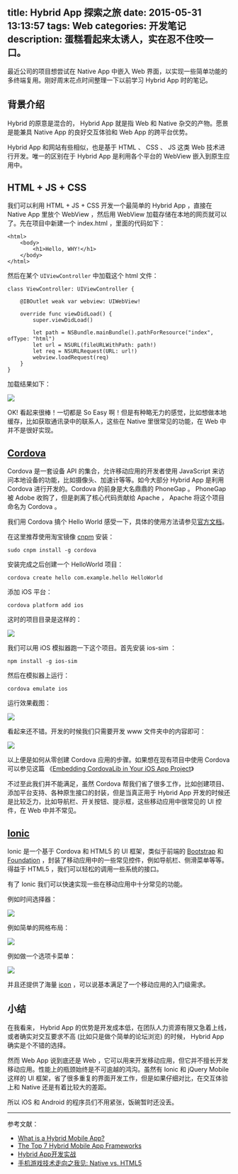 title: Hybrid App 探索之旅
date: 2015-05-31 13:13:57
tags: Web
categories: 开发笔记
description: 蛋糕看起来太诱人，实在忍不住咬一口。
---

最近公司的项目想尝试在 Native App 中嵌入 Web 界面，以实现一些简单功能的多终端复用。刚好周末花点时间整理一下以前学习 Hybrid App 时的笔记。

## 背景介绍

Hybrid 的原意是混合的， Hybrid App 就是指 Web 和 Native 杂交的产物。愿景是能兼具 Native App 的良好交互体验和 Web App 的跨平台优势。

Hybrid App 和网站有些相似，也是基于 HTML 、 CSS 、 JS 这类 Web 技术进行开发。唯一的区别在于 Hybrid App 是利用各个平台的 WebView 嵌入到原生应用中。

## HTML + JS + CSS

我们可以利用 HTML + JS + CSS 开发一个最简单的 Hybrid App ，直接在 Native App 里放个 WebView ，然后用 WebView 加载存储在本地的网页就可以了。先在项目中新建一个 index.html ，里面的代码如下：

    <html>
        <body>
            <h1>Hello, WHY!</h1>
        </body>
    </html>

然后在某个 `UIViewController` 中加载这个 html 文件：

    class ViewController: UIViewController {

        @IBOutlet weak var webview: UIWebView!
        
        override func viewDidLoad() {
            super.viewDidLoad()

            let path = NSBundle.mainBundle().pathForResource("index", ofType: "html")
            let url = NSURL(fileURLWithPath: path!)
            let req = NSURLRequest(URL: url!)
            webview.loadRequest(req)
        }
    }

加载结果如下：

![](http://ww4.sinaimg.cn/large/61d238c7jw1esnfigb6naj20lu0d1tba.jpg)

OK! 看起来很棒！一切都是 So Easy 啊！但是有种略无力的感觉，比如想做本地缓存，比如获取通讯录中的联系人，这些在 Native 里很常见的功能，在 Web 中并不是很好实现。


## [Cordova](http://cordova.apache.org/)

Cordova 是一套设备 API 的集合，允许移动应用的开发者使用 JavaScript 来访问本地设备的功能，比如摄像头、加速计等等。如今大部分 Hybrid App 是利用 Cordova 进行开发的。Cordova 的前身是大名鼎鼎的 PhoneGap 。 PhoneGap 被 Adobe 收购了，但是剥离了核心代码贡献给 Apache ， Apache 将这个项目命名为 Cordova 。

我们用 Cordova 搞个 Hello World 感受一下，具体的使用方法请参见[官方文档](http://cordova.apache.org/docs/en/5.0.0/index.html)。

在这里推荐使用淘宝镜像 [cnpm](https://npm.taobao.org/) 安装：

    sudo cnpm install -g cordova

安装完成之后创建一个 HelloWorld 项目：

    cordova create hello com.example.hello HelloWorld

添加 iOS 平台：

    cordova platform add ios

这时的项目目录是这样的：

![](http://ww1.sinaimg.cn/large/61d238c7jw1esnji3u54gj20aw0cndh7.jpg)

我们可以用 iOS 模拟器跑一下这个项目。首先安装 ios-sim ：

    npm install -g ios-sim

然后在模拟器上运行：

    cordova emulate ios

运行效果截图：

![](http://ww3.sinaimg.cn/large/61d238c7jw1esnk01di6uj20fn0sfq41.jpg)

看起来还不错。开发的时候我们只需要开发 www 文件夹中的内容即可：

![](http://ww1.sinaimg.cn/large/61d238c7gw1esnor3viccj210x0ihn4n.jpg)

以上便是如何从零创建 Cordova 应用的步骤。如果想在现有项目中使用 Cordova 可以参见这篇 《[Embedding CordovaLib in Your iOS App Project](http://outof.me/embedding-cordovalib-in-your-iosphonegap-app-project/)》

不过至此我们并不能满足，虽然 Cordova 帮我们省了很多工作，比如创建项目、添加平台支持、各种原生接口的封装，但是当真正用于 Hybrid App 开发的时候还是比较乏力，比如导航栏、开关按钮、提示框，这些移动应用中很常见的 UI 控件，在 Web 中并不常见。

## [Ionic](http://ionicframework.com/)

Ionic 是一个基于 Cordova 和 HTML5 的 UI 框架，类似于前端的 [Bootstrap](http://getbootstrap.com/) 和 [Foundation](http://foundation.zurb.com/) ，封装了移动应用中的一些常见控件，例如导航栏、侧滑菜单等等。得益于 HTML5 ，我们可以轻松的调用一些系统的接口。

有了 Ionic 我们可以快速实现一些在移动应用中十分常见的功能。

例如时间选择器：

![](http://ww2.sinaimg.cn/large/61d238c7jw1esnovctp90j20xe0r6agk.jpg)

例如简单的网格布局：

![](http://ww1.sinaimg.cn/large/61d238c7jw1esnoxgc128j20yi0m07c0.jpg)

例如做一个选项卡菜单：

![](http://ww4.sinaimg.cn/large/61d238c7jw1esnozxfm8cj21080pbtga.jpg)


并且还提供了海量 [icon](http://ionicons.com/) ，可以说基本满足了一个移动应用的入门级需求。


## 小结

在我看来， Hybrid App 的优势是开发成本低，在团队人力资源有限又急着上线，或者确实对交互要求不高 (比如只是做个简单的论坛浏览) 的时候， Hybrid App 确实是个不错的选择。

然而 Web App 说到底还是 Web ，它可以用来开发移动应用，但它并不擅长开发移动应用。性能上的瓶颈始终是不可逾越的鸿沟。虽然有 Ionic 和 jQuery Mobile 这样的 UI 框架，省了很多重复的界面开发工作，但是如果仔细对比，在交互体验上和 Native 还是有着比较大的差距。

所以 iOS 和 Android 的程序员们不用紧张，饭碗暂时还没丢。

***

参考文献：

- [What is a Hybrid Mobile App?](http://developer.telerik.com/featured/what-is-a-hybrid-mobile-app/)
- [The Top 7 Hybrid Mobile App Frameworks](http://www.sitepoint.com/top-7-hybrid-mobile-app-frameworks/)
- [Hybrid App开发实战](http://www.infoq.com/cn/articles/hybrid-app-development-combat)
- [手机游戏技术走向之我见: Native vs. HTML5](http://www.infoq.com/cn/presentations/trend-of-mobile-phone-game-technology-native-html5-2d-3d)
